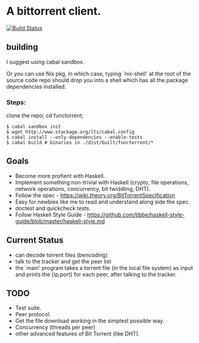 # A bittorrent client.

[![Build Status](https://travis-ci.org/vu3rdd/functorrent.svg?branch=master)](https://travis-ci.org/vu3rdd/functorrent)

## building

I suggest using cabal sandbox.

Or you can use Nix pkg, in which case, typing `nix-shell' at the root of the
source code repo should drop you into a shell which has all the package
dependencies installed.

### Steps:

clone the repo; cd functorrent;

    $ cabal sandbox init
    $ wget http://www.stackage.org/lts/cabal.config
    $ cabal install --only-dependencies --enable-tests
    $ cabal build # binaries in ./dist/built/functorrent/*

## Goals

- Become more profient with Haskell.
- Implement something non-trivial with Haskell (crypto, file operations, network
  operations, concurrency, bit twiddling, DHT).
- Follow the spec - https://wiki.theory.org/BitTorrentSpecification
- Easy for newbies like me to read and understand along side the spec.
- doctest and quickcheck tests.
- Follow Haskell Style Guide - https://github.com/tibbe/haskell-style-guide/blob/master/haskell-style.md

## Current Status

- can decode torrent files (bencoding)
- talk to the tracker and get the peer list
- the `main' program takes a torrent file (in the local file system) as input and
  prints the {ip,port} for each peer, after talking to the tracker.

## TODO

*    Test suite.
*    Peer protocol.
*    Get the file download working in the simplest possible way.
*    Concurrency (threads per peer)
*    other advanced features of Bit Torrent (like DHT).
